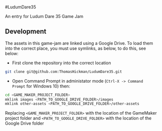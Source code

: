 #LudumDare35

An entry for Ludum Dare 35 Game Jam

## Development

The assets in this game-jam are linked using a Google Drive. To load them into the correct place, you must use symlinks, as below, to do this, see below:

 - First clone the repository into the correct location

```bash
git clone git@github.com:ThomasHickman/LudumDare35.git
```

 - Open Command Prompt in administator mode (`Ctrl-X -> Command Prompt` for Windows 10) then:
```bash
cd <GAME_MAKER_PROJECT_FOLDER>
mklink images <PATH_TO_GOOGLE_DRIVE_FOLDER>/images
mklink other-assets <PATH_TO_GOOGLE_DRIVE_FOLDER>/other-assets
```

Replacing `<GAME_MAKER_PROJECT_FOLDER>` with the location of the GameMaker project folder and `<PATH_TO_GOOGLE_DRIVE_FOLDER>` with the location of the Google Drive folder
